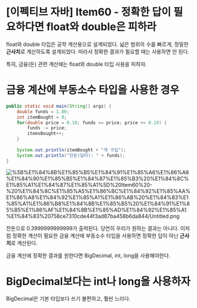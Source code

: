 # [이펙티브 자바] Item60 - 정확한 답이 필요하다면 float와 double은 피하라

float와 double 타입은 공학 계산용으로 설계되었다. 넓은 범위의 수를 빠르게, 정밀한 **근사치**로 계산하도록 설계되었다. 따라서 정확한 결과가 필요할 때는 사용하면 안 된다.

특히, 금융(돈) 관련 계산에는 float와 double 타입 사용을 피하자.

# 금융 계산에 부동소수 타입을 사용한 경우

```java
public static void main(String[] args) {
    double funds = 1.00;
    int itemBought = 0;
    for(double price = 0.10; funds >= price; price += 0.10) {
        funds -= price;
        itemsBought++;
    }
    
    System.out.println(itemBought + "개 구입");
    System.out.println("잔돈(달러): " + funds);
}
```

![%5B%E1%84%8B%E1%85%B5%E1%84%91%E1%85%A6%E1%86%A8%E1%84%90%E1%85%B5%E1%84%87%E1%85%B3%20%E1%84%8C%E1%85%A1%E1%84%87%E1%85%A1%5D%20Item60%20-%20%E1%84%8C%E1%85%A5%E1%86%BC%E1%84%92%E1%85%AA%E1%86%A8%E1%84%92%E1%85%A1%E1%86%AB%20%E1%84%83%E1%85%A1%E1%86%B8%E1%84%8B%E1%85%B5%20%E1%84%91%E1%85%B5%E1%86%AF%E1%84%8B%E1%85%AD%E1%84%92%E1%85%A1%E1%84%83%20758ce7310cde44f3ad87ba458b6da844/Untitled.png](%5B%E1%84%8B%E1%85%B5%E1%84%91%E1%85%A6%E1%86%A8%E1%84%90%E1%85%B5%E1%84%87%E1%85%B3%20%E1%84%8C%E1%85%A1%E1%84%87%E1%85%A1%5D%20Item60%20-%20%E1%84%8C%E1%85%A5%E1%86%BC%E1%84%92%E1%85%AA%E1%86%A8%E1%84%92%E1%85%A1%E1%86%AB%20%E1%84%83%E1%85%A1%E1%86%B8%E1%84%8B%E1%85%B5%20%E1%84%91%E1%85%B5%E1%86%AF%E1%84%8B%E1%85%AD%E1%84%92%E1%85%A1%E1%84%83%20758ce7310cde44f3ad87ba458b6da844/Untitled.png)

잔돈으로 0.3999999999999가 출력된다. 당연히 우리가 원하는 결과는 아니다. 이처럼 정확한 계산이 필요한 금융 계산에 부동소수 타입을 사용하면 정확한 답이 아닌 **근사치**로 계산된다.

금융 계산에 정확한 결과를 원한다면 BigDecimal, int, long을 사용해야한다.

# BigDecimal보다는 int나 long을 사용하자

BigDecimal은 기본 타입보다 쓰기 불편하고, 훨씬 느리다.